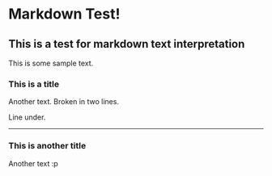 # Markdown **Test!**

## This is a test for markdown text interpretation
This is some sample text.

### This is a title
Another text.
Broken in two lines.

Line under.

---

### This is another title
Another text :p
